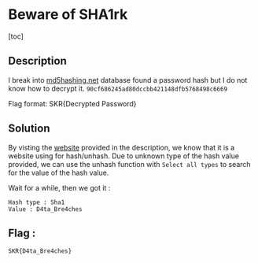 # Beware of SHA1rk

[toc]

## Description
I break into [md5hashing.net](https://md5hashing.net/) database found a password hash but I do not know how to decrypt it. `90cf686245ad80dccbb421148dfb5768498c6669`

Flag format: SKR{Decrypted Password}

## Solution
By visting the [website](https://md5hashing.net/) provided in the description, we know that it is a website using for hash/unhash.
Due to unknown type of the hash value provided, we can use the unhash function with `Select all types` to search for the value of the hash value.

Wait for a while, then we got it :
```
Hash type : Sha1
Value : D4ta_Bre4ches
```

## Flag :
```
SKR{D4ta_Bre4ches}
```
